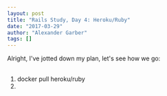 ```yaml
---
layout: post
title: "Rails Study, Day 4: Heroku/Ruby"
date: "2017-03-29"
author: "Alexander Garber"
tags: []
---
```


<div dir="ltr" style="text-align: left;" trbidi="on">Alright, I've jotted down my plan, let's see how we go:<br><br>
          <ol style="text-align: left;">
            <li>docker pull heroku/ruby</li>
            <li><br></li>
          </ol>
        </div>